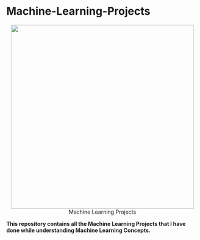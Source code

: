 # Machine-Learning-Projects
<div Align="center">
  <img src="https://giphy.com/embed/n6mEMqAuYOQ8l8qcEE" width="480" height="480" frameBorder="0" class="giphy-embed" allowFullScreen>
Machine Learning Projects </a></h1></div>
  
**This repository contains all the Machine Learning Projects that I have done while understanding Machine Learning Concepts.**



